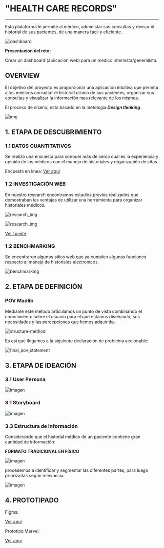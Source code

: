 # "HEALTH CARE RECORDS"
***
Esta plataforma le permite al médico, administar sus consultas y revisar el historial de sus pacientes, de una manera fácil y eficiente.

![dashboard](https://github.com/SteffAhv/health_care/blob/master/assets/images/welcome.png?raw=true)

**Presentación del reto:**

Crear un dashboard (aplicación web) para un médico internista/generalista.

## OVERVIEW

El objetivo del proyecto es proporcionar una aplicación intuitiva que permita a los médicos consultar el historial clínico de sus pacientes, organizar sus consultas y visualizar la información mas relevante de los mismos.

El proceso de diseño, esta basado en la metología ***Design thinking***.

![img](assets/images/Design-Thinking-Graphic.png)

## 1. ETAPA DE DESCUBRIMIENTO
### 1.1 DATOS CUANTITATIVOS
Se realizo una encuesta para conocer  más de cerca cual es la experiencia y opinión de los médicos con el manejo de historiales y organización de citas.

Encuesta en línea:
[Ver aquí](https://goo.gl/forms/zjMvCLSVRTAsMq9J2)

### 1.2 INVESTIGACIÓN WEB 
En nuestro research encontramos estudios previos realizados que demostraban las ventajas de utilizar una herramienta para organizar historiales médicos.

![research_img](https://github.com/SteffAhv/health_care/blob/master/assets/images/research_web.png?raw=true)

![research_img](https://github.com/SteffAhv/health_care/blob/master/assets/images/research_web02.png?raw=true)

[Ver fuente](http://www.revespcardiol.org/es/la-historia-clinica-electronica-revision/articulo/13108426/)


### 1.2 BENCHMARKING

Se encontraron algunos sitios web que ya cumplen algunas funciones respecto al manejo de historiales electronicos.

![benchmarking](https://github.com/SteffAhv/health_care/blob/master/assets/images/bench_map.jpg?raw=true)

## 2. ETAPA DE DEFINICIÓN

### POV Madlib

Mediante este método articulamos un punto de vista combinando el conocimiento sobre el usuario para el que estamos diseñando, sus necesidades y las percepciones que hemos adquirido.

![structure-method](https://github.com/SteffAhv/health_care/blob/master/assets/images/point_of_view.png?raw=true)

Es asì que llegamos a la siguiente declaración de problema accionable:

![final_pov_statement](https://github.com/SteffAhv/health_care/blob/master/assets/images/pov_method.png?raw=true)
       
## 3. ETAPA DE IDEACIÓN
### 3.1 User Persona
![imagen](https://github.com/SteffAhv/health_care/blob/master/assets/images/user_persona.jpg?raw=true)

### 3.1 Storyboard

![imagen](https://github.com/SteffAhv/health_care/blob/master/assets/images/storyboard.jpg?raw=true)

### 3.3 Estructura de Información

Considerando que el historial médico de un paciente contiene gran cantidad de información: 

**FORMATO TRADICIONAL EN FÍSICO**

![imagen](https://github.com/SteffAhv/health_care/blob/master/assets/images/example.png?raw=true)

procedemos a identificar y segmentar las diferentes partes, para luego priorizarlas según relevancia.


![imagen](https://github.com/SteffAhv/health_care/blob/master/assets/images/structure.jpg?raw=true)




## 4. PROTOTIPADO
Figma:

[Ver aquí](https://www.figma.com/file/V7Urd71puP3hxHVwVWiScoWw/DASHBOARD)

Prototipo Marvel:

[Ver aquí](https://marvelapp.com/933b9he/screen/44538022)
